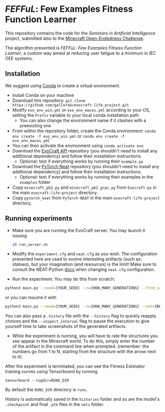 # *FEFFuL*: Few Examples Fitness Function Learner

This repository contains the code for the *Seminars in Artificial Intelligence* project, submitted also to the [Minecraft Open-Endedness Challenge](https://evocraft.life/).

The algorithm presented is *FEFFuL: Few Examples Fitness Function Learner*, a custom way aimed at reducing user fatigue to a minimum in IEC OEE systems.

## Installation
We suggest using [Conda](https://anaconda.org/) to create a virtual environment.
- Install Conda on your machine
- Download this repository: `git clone https://github.com/gallorob/evocraft-life-project.git`
- Modify `evo_env_win.yml` or `evo_env_macos.yml` according to your OS, setting the `Prefix` variable to your local conda installation path
  - You can also change the environment name if it clashes with a preexisting one
- From within the repository folder, create the Conda environment: `conda env create -f evo_env_win.yml` or `conda env create -f evo_env_macos.yml`
- You can then activate the environment using `conda activate evo`
- Download the [EvoCraft API](https://github.com/real-itu/Evocraft-py) repository (you shouldn't need to install any additional dependency) and follow their installation instructions.
  - Optional: test if everything works by running their `example.py`
- Download the [PyTorch Neat](https://github.com/gallorob/PyTorch-NEAT) repository (you shouldn't need to install any additional dependency) and follow their installation instructions.
  - Optional: test if everything works by running their examples in the `examples` folder
- Copy `minecraft_pb2.py` and `minecraft_pb2_grpc.py` from `Evocraft-py` in the main `evocraft-life-project` directory.
- Copy `pytorch_neat` from `PyTorch-NEAT` in the main `evocraft-life-project` directory.

## Running experiments
- Make sure you are running the EvoCraft server. You may launch it issuing
  
  ```bash
  sh run_server.sh
  ```
- Modify the `experiment.cfg` and `neat.cfg` as you wish. The configuration presented here are used to evolve interesting artifacts (such as: statues), but your imagination (and resources) is the limit! Make sure to consult the NEAT-Python [docs](https://neat-python.readthedocs.io/en/latest/) when changing `neat.cfg` configuration.
- Run the experiment. You may do this from scratch:
```bash
python3 main.py --seed={YOUR_SEED} --n={HOW_MANY_GENERATIONS} --from_scratch
```
or you can resume it with
```bash
python3 main.py --seed={YOUR_SEED} --n={HOW_MANY_GENERATIONS} --net={NETWORK_TIMESTEP_ID} --resume
```
You can also pass a `.history` file with the `--history` flag to quickly reapply choices and the `--inspect_interval` flag to pause the execution to give yourself time to take screenshots of the generated artifacts.
- While the experiment is running, you will have to rate the structures you see appear in the Minecraft world. To do this, simply enter the number of the artifact in the command line when prompted.
  (remember: the numbers go from 1 to N, starting from the structure with the arrow next to it).

After the experiment is terminated, you can see the Fitness Estimator training curves using Tensorboard by running 
```
tensorboard --logdir=RUNS_DIR
```
By default the `RUNS_DIR` directory is `runs`.

History is automatically saved in the `histories` folder and so are the model's `.checkpoint` and final `.pth` files in the `nets` folder.